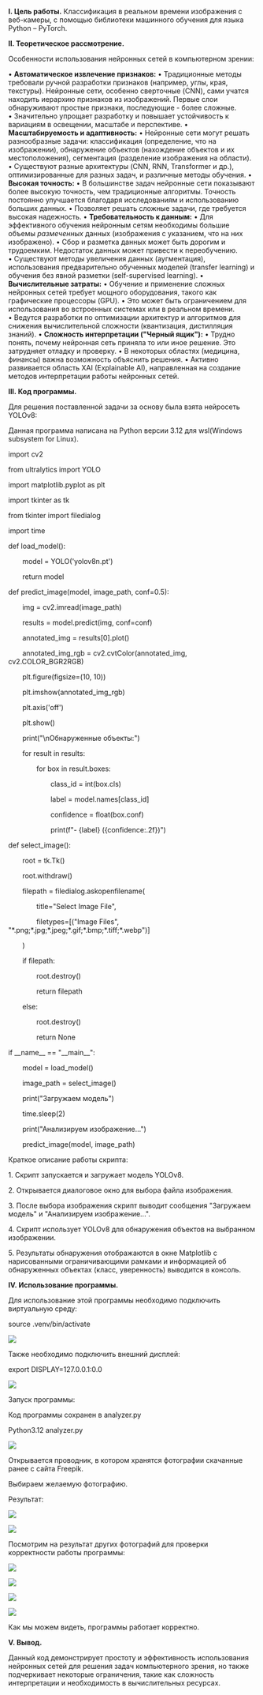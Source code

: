 <a name="_toc327350007"></a>**I. Цель работы.** Классификация в реальном времени изображения с веб-камеры, с помощью библиотеки машинного обучения для языка Python – PyTorch. 

**II. Теоретическое рассмотрение.** 

Особенности использования нейронных сетей в компьютерном зрении:

• **Автоматическое извлечение признаков:**
• Традиционные методы требовали ручной разработки признаков (например, углы, края, текстуры). Нейронные сети, особенно сверточные (CNN), сами учатся находить иерархию признаков из изображений. Первые слои обнаруживают простые признаки, последующие - более сложные.
• Значительно упрощает разработку и повышает устойчивость к вариациям в освещении, масштабе и перспективе.
• **Масштабируемость и адаптивность:**
• Нейронные сети могут решать разнообразные задачи: классификация (определение, что на изображении), обнаружение объектов (нахождение объектов и их местоположения), сегментация (разделение изображения на области).
• Существуют разные архитектуры (CNN, RNN, Transformer и др.), оптимизированные для разных задач, и различные методы обучения.
• **Высокая точность:**
• В большинстве задач нейронные сети показывают более высокую точность, чем традиционные алгоритмы. Точность постоянно улучшается благодаря исследованиям и использованию больших данных.
• Позволяет решать сложные задачи, где требуется высокая надежность.
• **Требовательность к данным:**
• Для эффективного обучения нейронным сетям необходимы большие объемы *размеченных* данных (изображения с указанием, что на них изображено).
• Сбор и разметка данных может быть дорогим и трудоемким. Недостаток данных может привести к переобучению.
• Существуют методы увеличения данных (аугментация), использования предварительно обученных моделей (transfer learning) и обучения без явной разметки (self-supervised learning).
• **Вычислительные затраты:**
• Обучение и применение сложных нейронных сетей требует мощного оборудования, такого как графические процессоры (GPU).
• Это может быть ограничением для использования во встроенных системах или в реальном времени.
• Ведутся разработки по оптимизации архитектур и алгоритмов для снижения вычислительной сложности (квантизация, дистилляция знаний).
• **Сложность интерпретации ("Черный ящик"):**
• Трудно понять, почему нейронная сеть приняла то или иное решение. Это затрудняет отладку и проверку.
• В некоторых областях (медицина, финансы) важна возможность объяснить решения.
• Активно развивается область XAI (Explainable AI), направленная на создание методов интерпретации работы нейронных сетей.

**III. Код программы.** 

Для решения поставленной задачи за основу была взята нейросеть YOLOv8: 

Данная программа написана на Python версии 3.12 для wsl(Windows subsystem for Linux).

import cv2

from ultralytics import YOLO

import matplotlib.pyplot as plt

import tkinter as tk

from tkinter import filedialog

import time

def load\_model():

`    `model = YOLO('yolov8n.pt')

`    `return model

def predict\_image(model, image\_path, conf=0.5):

`    `img = cv2.imread(image\_path)

`    `results = model.predict(img, conf=conf)

`    `annotated\_img = results[0].plot()

`    `annotated\_img\_rgb = cv2.cvtColor(annotated\_img, cv2.COLOR\_BGR2RGB)

`    `plt.figure(figsize=(10, 10))

`    `plt.imshow(annotated\_img\_rgb)

`    `plt.axis('off')

`    `plt.show()

`    `print("\nОбнаруженные объекты:")

`    `for result in results:

`        `for box in result.boxes:

`            `class\_id = int(box.cls)

`            `label = model.names[class\_id]

`            `confidence = float(box.conf)

`            `print(f"- {label} ({confidence:.2f})")

def select\_image():

`    `root = tk.Tk()

`    `root.withdraw()

`    `filepath = filedialog.askopenfilename(

`        `title="Select Image File",

`        `filetypes=[("Image Files", "\*.png;\*.jpg;\*.jpeg;\*.gif;\*.bmp;\*.tiff;\*.webp")]

`    `)

`    `if filepath:

`        `root.destroy()

`        `return filepath

`    `else:

`        `root.destroy()

`        `return None


if \_\_name\_\_ == "\_\_main\_\_":

`    `model = load\_model()

`    `image\_path = select\_image()

`    `print("Загружаем модель")

`    `time.sleep(2)

`    `print("Aнализируем изображение...")

`    `predict\_image(model, image\_path)

Краткое описание работы скрипта: 

1\.  Скрипт запускается и загружает модель YOLOv8. 

2\.  Открывается диалоговое окно для выбора файла изображения. 

3\.  После выбора изображения скрипт выводит сообщения "Загружаем модель" и "Анализируем изображение...". 

4\.  Скрипт использует YOLOv8 для обнаружения объектов на выбранном изображении. 

5\.  Результаты обнаружения отображаются в окне Matplotlib с нарисованными ограничивающими рамками и информацией об обнаруженных объектах (класс, уверенность) выводится в консоль.

**IV. Использование программы.**

Для использование этой программы необходимо подключить виртуальную среду:

source .venv/bin/activate 

![](Assets/Aspose.Words.9ed13c4a-240e-425b-bb4d-b12b714fed74.001.png)

Также необходимо подключить внешний дисплей:

export DISPLAY=127.0.0.1:0.0

![](Assets/Aspose.Words.9ed13c4a-240e-425b-bb4d-b12b714fed74.002.png) 


Запуск программы:

Код программы сохранен в analyzer.py

Python3.12 analyzer.py

![](Assets/Aspose.Words.9ed13c4a-240e-425b-bb4d-b12b714fed74.003.png)

Открывается проводник, в котором хранятся фотографии скачанные ранее с сайта Freepik.

Выбираем желаемую фотографию.

Результат:

![](Assets/Aspose.Words.9ed13c4a-240e-425b-bb4d-b12b714fed74.004.png)

![](Assets/Aspose.Words.9ed13c4a-240e-425b-bb4d-b12b714fed74.005.png)

Посмотрим на результат других фотографий для проверки корректности работы программы:

![](Assets/Aspose.Words.9ed13c4a-240e-425b-bb4d-b12b714fed74.006.png)

![](Assets/Aspose.Words.9ed13c4a-240e-425b-bb4d-b12b714fed74.007.png)

![](Assets/Aspose.Words.9ed13c4a-240e-425b-bb4d-b12b714fed74.008.png)

![](Assets/Aspose.Words.9ed13c4a-240e-425b-bb4d-b12b714fed74.009.png)

Как мы можем видеть, программы работает корректно.


**V. Вывод.**

Данный код демонстрирует простоту и эффективность использования нейронных сетей для решения задач компьютерного зрения, но также подчеркивает некоторые ограничения, такие как сложность интерпретации и необходимость в вычислительных ресурсах.

